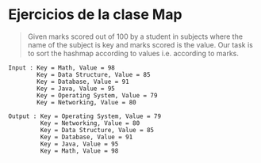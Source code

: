 # Ejercicios de la clase Map

> Given marks scored out of 100 by a student in subjects where the name of the subject is key and marks scored is the value. Our task is to sort the hashmap according to values i.e. according to marks.

```
Input : Key = Math, Value = 98
        Key = Data Structure, Value = 85
        Key = Database, Value = 91
        Key = Java, Value = 95
        Key = Operating System, Value = 79
        Key = Networking, Value = 80

Output : Key = Operating System, Value = 79
         Key = Networking, Value = 80
         Key = Data Structure, Value = 85
         Key = Database, Value = 91
         Key = Java, Value = 95
         Key = Math, Value = 98
```